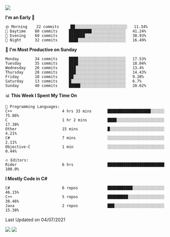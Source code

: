 ![](https://komarev.com/ghpvc/?username=lilpidgey&color=red)
<!--START_SECTION:waka-->
**I'm an Early 🐤** 

```text
🌞 Morning    22 commits     ██░░░░░░░░░░░░░░░░░░░░░░░   11.34% 
🌆 Daytime    80 commits     ██████████░░░░░░░░░░░░░░░   41.24% 
🌃 Evening    60 commits     ███████░░░░░░░░░░░░░░░░░░   30.93% 
🌙 Night      32 commits     ████░░░░░░░░░░░░░░░░░░░░░   16.49%

```
📅 **I'm Most Productive on Sunday** 

```text
Monday       34 commits     ████░░░░░░░░░░░░░░░░░░░░░   17.53% 
Tuesday      35 commits     ████░░░░░░░░░░░░░░░░░░░░░   18.04% 
Wednesday    26 commits     ███░░░░░░░░░░░░░░░░░░░░░░   13.4% 
Thursday     28 commits     ███░░░░░░░░░░░░░░░░░░░░░░   14.43% 
Friday       18 commits     ██░░░░░░░░░░░░░░░░░░░░░░░   9.28% 
Saturday     13 commits     █░░░░░░░░░░░░░░░░░░░░░░░░   6.7% 
Sunday       40 commits     █████░░░░░░░░░░░░░░░░░░░░   20.62%

```


📊 **This Week I Spent My Time On** 

```text
💬 Programming Languages: 
C++                      4 hrs 33 mins       ███████████████████░░░░░░   75.86% 
C                        1 hr 2 mins         ████░░░░░░░░░░░░░░░░░░░░░   17.38% 
Other                    15 mins             █░░░░░░░░░░░░░░░░░░░░░░░░   4.21% 
C#                       7 mins              ░░░░░░░░░░░░░░░░░░░░░░░░░   2.11% 
Objective-C              1 min               ░░░░░░░░░░░░░░░░░░░░░░░░░   0.44%

🔥 Editors: 
Rider                    6 hrs               █████████████████████████   100.0%

```

**I Mostly Code in C#** 

```text
C#                       6 repos             ███████████░░░░░░░░░░░░░░   46.15% 
C++                      5 repos             █████████░░░░░░░░░░░░░░░░   38.46% 
Java                     2 repos             ███░░░░░░░░░░░░░░░░░░░░░░   15.38%

```



 Last Updated on 04/07/2021
<!--END_SECTION:waka-->
![](https://hit.yhype.me/github/profile?user_id=42968544)
![](https://komarev.com/ghpvc/?lilpidgey)
